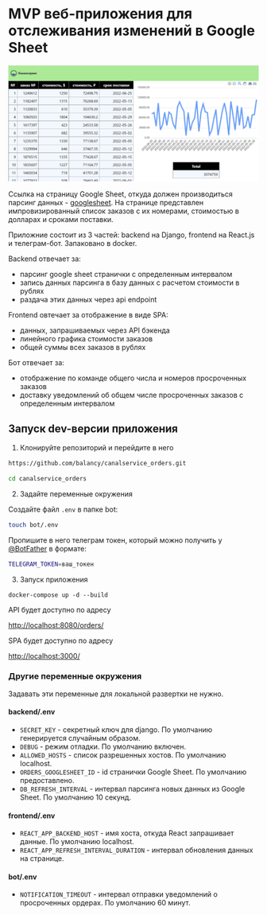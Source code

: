 # MVP веб-приложения для отслеживания изменений в Google Sheet

![Frontend](frontend.png)

Ссылка на страницу Google Sheet, откуда должен производиться парсинг данных - [googlesheet](https://bit.ly/3SAz6gY). На странице представлен импровизированный список заказов с их номерами, стоимостью в долларах и сроками поставки.

Приложние состоит из 3 частей: backend на Django, frontend на React.js и телеграм-бот. Запаковано в docker.

Backend отвечает за:
- парсинг google sheet странички с определенным интервалом
- запись данных парсинга в базу данных с расчетом стоимости в рублях
- раздача этих данных через api endpoint

Frontend овтечает за отображение в виде SPA:
- данных, запрашиваемых через API бэкенда
- линейного графика стоимости заказов
- общей суммы всех заказов в рублях

Бот отвечает за:
- отображение по команде общего числа и номеров просроченных заказов
- доставку уведомлений об общем числе просроченных заказов с определенным интервалом

## Запуск dev-версии приложения

1. Клонируйте репозиторий и перейдите в него

```sh
https://github.com/balancy/canalservice_orders.git
```

```sh
cd canalservice_orders
```

2. Задайте переменные окружения

Создайте файл `.env` в папке bot:

```sh
touch bot/.env
```

Пропишите в него телеграм токен, который можно получить у [@BotFather](@BotFather) в формате:

```sh
TELEGRAM_TOKEN=ваш_токен
```

3. Запуск приложения
```
docker-compose up -d --build
```

API будет доступно по адресу

[http://localhost:8080/orders/](http://localhost:8080/orders/)

SPA будет доступно по адресу

[http://localhost:3000/](http://localhost:3000/)


### Другие переменные окружения
Задавать эти переменные для локальной развертки не нужно.

#### backend/.env

- `SECRET_KEY` - секретный ключ для django. По умолчанию генерируется случайным образом.
- `DEBUG` - режим отладки. По умолчанию включен.
- `ALLOWED_HOSTS` - список разрешенных хостов. По умолчанию localhost.
- `ORDERS_GOOGLESHEET_ID` - id странички Google Sheet. По умолчанию предоставлено.
- `DB_REFRESH_INTERVAL` - интервал парсинга новых данных из Google Sheet. По умолчанию 10 секунд.

#### frontend/.env

- `REACT_APP_BACKEND_HOST` - имя хоста, откуда React запрашивает данные. По умолчанию localhost.
- `REACT_APP_REFRESH_INTERVAL_DURATION` - интервал обновления данных на странице.

#### bot/.env

- `NOTIFICATION_TIMEOUT` - интервал отправки уведомлений о просроченных ордерах. По умолчанию 60 минут.
